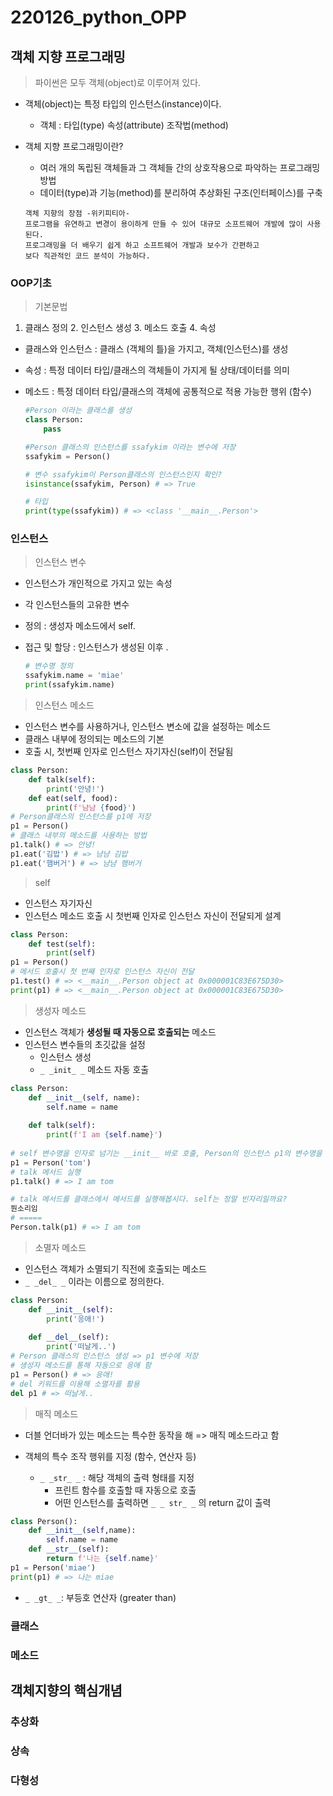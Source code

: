 # 220126_python_OPP

## 객체 지향 프로그래밍 

> 파이썬은 모두 객체(object)로 이루어져 있다.

- 객체(object)는 특정 타입의 인스턴스(instance)이다.
  - 객체 : 타입(type) 속성(attribute) 조작법(method)

- 객체 지향 프로그래밍이란?	

  - 여러 개의 독립된 객체들과 그 객체들 간의 상호작용으로 파악하는 프로그래밍 방법
  - 데이터(type)과 기능(method)를 분리하여 추상화된 구조(인터페이스)를 구축

  ```
  객체 지향의 장점 -위키피티아-
  프로그램을 유연하고 변경이 용이하게 만들 수 있어 대규모 소프트웨어 개발에 많이 사용된다.
  프로그래밍을 더 배우기 쉽게 하고 소프트웨어 개발과 보수가 간편하고
  보다 직관적인 코드 분석이 가능하다.
  ```



### OOP기초

> 기본문법

1. 클래스 정의	2. 인스턴스 생성	3. 메소드 호출 	4. 속성

- 클래스와 인스턴스 : 클래스 (객체의 틀)을 가지고, 객체(인스턴스)를 생성

- 속성 : 특정 데이터 타입/클래스의 객체들이 가지게 될 상태/데이터를 의미

- 메소드 : 특정 데이터 타입/클래스의 객체에 공통적으로 적용 가능한 행위 (함수)

  ```python
  #Person 이라는 클래스를 생성
  class Person:
      pass
  
  #Person 클래스의 인스턴스를 ssafykim 이라는 변수에 저장
  ssafykim = Person() 
  
  # 변수 ssafykim이 Person클래스의 인스턴스인지 확인?
  isinstance(ssafykim, Person) # => True
  
  # 타입
  print(type(ssafykim)) # => <class '__main__.Person'>
  ```



### 인스턴스

> 인스턴스 변수

- 인스턴스가 개인적으로 가지고 있는 속성

- 각 인스턴스들의 고유한 변수

- 정의 : 생성자 메소드에서 self.<name>

- 접근 및 할당 : 인스턴스가 생성된 이후 <instance>.<name>

  ```python
  # 변수명 정의
  ssafykim.name = 'miae'
  print(ssafykim.name)
  ```



> 인스턴스 메소드

- 인스턴스 변수를 사용하거나, 인스턴스 변소에 값을 설정하는 메소드
- 클래스 내부에 정의되는 메소드의 기본
- 호출 시, 첫번째 인자로 인스턴스 자기자신(self)이 전달됨

```python
class Person:
    def talk(self):
        print('안녕!')
    def eat(self, food):
        print(f'냠냠 {food}')
# Person클래스의 인스턴스를 p1에 저장
p1 = Person()
# 클래스 내부의 메소드를 사용하는 방법
p1.talk() # => 안녕!
p1.eat('김밥') # => 냠냠 김밥
p1.eat('햄버거') # => 냠냠 햄버거
```



> self

- 인스턴스 자기자신
- 인스턴스 메소드 호출 시 첫번째 인자로 인스턴스 자신이 전달되게 설계

```python
class Person:
    def test(self):
        print(self)
p1 = Person()
# 메서드 호출시 첫 번째 인자로 인스턴스 자신이 전달
p1.test() # => <__main__.Person object at 0x000001C83E675D30>
print(p1) # => <__main__.Person object at 0x000001C83E675D30>
```



> 생성자 메소드

- 인스턴스 객체가 **생성될 때 자동으로 호출되는** 메소드
- 인스턴스 변수들의 초깃값을 설정
  - 인스턴스 생성
  - `_ _init_ _` 메소드 자동 호출

```python
class Person:
    def __init__(self, name):
        self.name = name
    
    def talk(self):
        print(f'I am {self.name}')
        
# self 변수명을 인자로 넘기는 __init__ 바로 호출, Person의 인스턴스 p1의 변수명을 'tom'으로 생성
p1 = Person('tom')
# talk 메서드 실행
p1.talk() # => I am tom
```

```python
# talk 메서드를 클래스에서 메서드를 실행해봅시다. self는 정말 빈자리일까요?
뭔소리임
# =====
Person.talk(p1) # => I am tom
```



> 소멸자 메소드

- 인스턴스 객체가 소멸되기 직전에 호출되는 메소드
- `_ _del_ _` 이라는 이름으로 정의한다.

```python
class Person:
    def __init__(self):
        print('응애!')
        
    def __del__(self):
        print('떠날게..')
# Person 클래스의 인스턴스 생성 => p1 변수에 저장    
# 생성자 메소드를 통해 자동으로 응애 함
p1 = Person() # => 응애!
# del 키워드를 이용해 소멸자를 활용
del p1 # => 떠날게..
```



> 매직 메소드

- 더블 언더바가 있는 메소드는 특수한 동작을 해 => 매직 메소드라고 함

- 객체의 특수 조작 행위를 지정 (함수, 연산자 등)

  - `_ _str_ _` : 해당 객체의 출력 형태를 지정
    - 프린트 함수를 호출할 때 자동으로 호출
    - 어떤 인스턴스를 출력하면 `_ _ str_ _` 의 return 값이 출력


```python
class Person():
    def __init__(self,name):
        self.name = name
    def __str__(self):
        return f'나는 {self.name}'
p1 = Person('miae')
print(p1) # => 나는 miae
```

- `_ _gt_ _`: 부등호 연산자 (greater than)



### 클래스

### 메소드



## 객체지향의 핵심개념

### 추상화

### 상속

### 다형성

